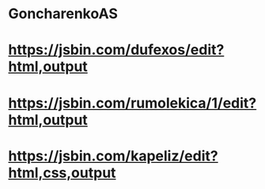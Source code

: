 # GoncharenkoAS
# https://jsbin.com/dufexos/edit?html,output
# https://jsbin.com/rumolekica/1/edit?html,output




# https://jsbin.com/kapeliz/edit?html,css,output
